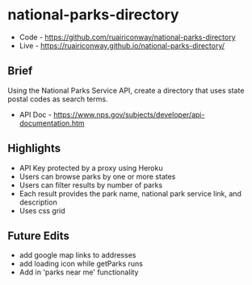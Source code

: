 # national-parks-directory

- Code - https://github.com/ruairiconway/national-parks-directory
- Live - https://ruairiconway.github.io/national-parks-directory/

## Brief
Using the National Parks Service API, create a directory that uses state postal codes as search terms.

- API Doc - https://www.nps.gov/subjects/developer/api-documentation.htm

## Highlights

- API Key protected by a proxy using Heroku
- Users can browse parks by one or more states
- Users can filter results by number of parks
- Each result provides the park name, national park service link, and description
- Uses css grid

## Future Edits

- add google map links to addresses
- add loading icon while getParks runs
- Add in 'parks near me' functionality